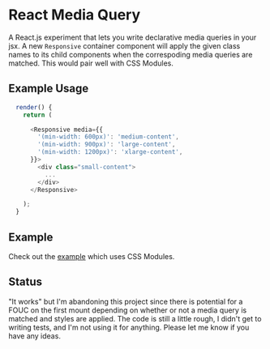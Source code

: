 
# React Media Query

A React.js experiment that lets you write declarative media queries in your jsx. A new `Responsive` container component will apply the given class names to its child components when the correspoding media queries are matched. This would pair well with CSS Modules.

## Example Usage

```js
  render() {
    return (

      <Responsive media={{
        '(min-width: 600px)': 'medium-content',
        '(min-width: 900px)': 'large-content',
        '(min-width: 1200px)': 'xlarge-content',
      }}>
        <div class="small-content">
          ...
        </div>
      </Responsive>

    );
  }
```

## Example

Check out the [example](https://github.com/delambo/react-mediaquery/blob/master/example) which uses CSS Modules.

## Status

"It works" but I'm abandoning this project since there is potential for a FOUC on the first mount depending on whether or not a media query is matched and styles are applied. The code is still a little rough, I didn't get to writing tests, and I'm not using it for anything. Please let me know if you have any ideas.
